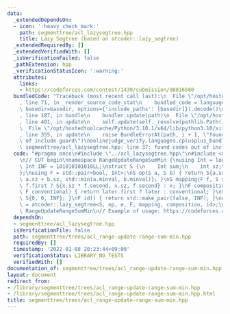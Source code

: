 ```yaml
---
data:
  _extendedDependsOn:
  - icon: ':heavy_check_mark:'
    path: segmenttree/acl_lazysegtree.hpp
    title: Lazy Segtree (based on atcoder::lazy_segtree)
  _extendedRequiredBy: []
  _extendedVerifiedWith: []
  _isVerificationFailed: false
  _pathExtension: hpp
  _verificationStatusIcon: ':warning:'
  attributes:
    links:
    - https://codeforces.com/contest/1439/submission/98816580
  bundledCode: "Traceback (most recent call last):\n  File \"/opt/hostedtoolcache/Python/3.10.1/x64/lib/python3.10/site-packages/onlinejudge_verify/documentation/build.py\"\
    , line 71, in _render_source_code_stat\n    bundled_code = language.bundle(stat.path,\
    \ basedir=basedir, options={'include_paths': [basedir]}).decode()\n  File \"/opt/hostedtoolcache/Python/3.10.1/x64/lib/python3.10/site-packages/onlinejudge_verify/languages/cplusplus.py\"\
    , line 187, in bundle\n    bundler.update(path)\n  File \"/opt/hostedtoolcache/Python/3.10.1/x64/lib/python3.10/site-packages/onlinejudge_verify/languages/cplusplus_bundle.py\"\
    , line 401, in update\n    self.update(self._resolve(pathlib.Path(included), included_from=path))\n\
    \  File \"/opt/hostedtoolcache/Python/3.10.1/x64/lib/python3.10/site-packages/onlinejudge_verify/languages/cplusplus_bundle.py\"\
    , line 355, in update\n    raise BundleErrorAt(path, i + 1, \"found codes out\
    \ of include guard\")\nonlinejudge_verify.languages.cplusplus_bundle.BundleErrorAt:\
    \ segmenttree/acl_lazysegtree.hpp: line 37: found codes out of include guard\n"
  code: "#pragma once\n#include \"../acl_lazysegtree.hpp\"\n#include <algorithm>\n\
    \n// CUT begin\nnamespace RangeUpdateRangeSumMin {\nusing Int = long long;\nconst\
    \ Int INF = 101010101010LL;\nstruct S {\n    Int sum;\n    int sz;\n    Int minval;\n\
    };\nusing F = std::pair<bool, Int>;\nS op(S a, S b) { return S{a.sum + b.sum,\
    \ a.sz + b.sz, std::min(a.minval, b.minval)}; }\nS mapping(F f, S x) { return\
    \ f.first ? S{x.sz * f.second, x.sz, f.second} : x; }\nF composition(F later,\
    \ F conventional) { return later.first ? later : conventional; }\nS e() { return\
    \ S{0, 0, INF}; }\nF id() { return std::make_pair(false, INF); }\nusing segtree\
    \ = atcoder::lazy_segtree<S, op, e, F, mapping, composition, id>;\n}; // namespace\
    \ RangeUpdateRangeSumMin\n// Example of usage: https://codeforces.com/contest/1439/submission/98816580\n"
  dependsOn:
  - segmenttree/acl_lazysegtree.hpp
  isVerificationFile: false
  path: segmenttree/trees/acl_range-update-range-sum-min.hpp
  requiredBy: []
  timestamp: '2022-01-08 20:23:44+09:00'
  verificationStatus: LIBRARY_NO_TESTS
  verifiedWith: []
documentation_of: segmenttree/trees/acl_range-update-range-sum-min.hpp
layout: document
redirect_from:
- /library/segmenttree/trees/acl_range-update-range-sum-min.hpp
- /library/segmenttree/trees/acl_range-update-range-sum-min.hpp.html
title: segmenttree/trees/acl_range-update-range-sum-min.hpp
---
```

